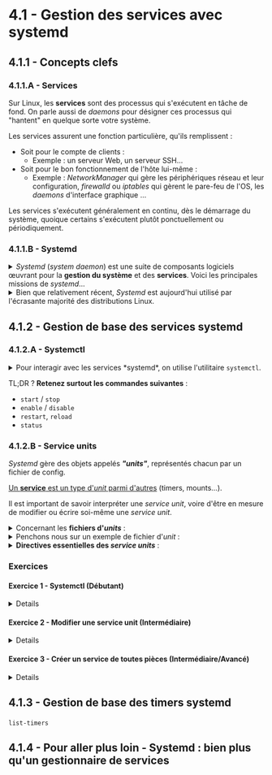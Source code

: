 # 4.1 - Gestion des services avec systemd
## 4.1.1 - Concepts clefs
### 4.1.1.A - Services
Sur Linux, les **services** sont des processus qui s'exécutent en tâche de fond. On parle aussi de *daemons* pour désigner ces processus qui "hantent" en quelque sorte votre système.

Les services assurent une fonction particulière, qu'ils remplissent :
+ Soit pour le compte de clients :
    - Exemple : un serveur Web, un serveur SSH...
+ Soit pour le bon fonctionnement de l'hôte lui-même :
    - Exemple : *NetworkManager* qui gère les périphériques réseau et leur configuration, *firewalld* ou *iptables* qui gèrent le pare-feu de l'OS, les *daemons* d'interface graphique ...

Les services s'exécutent généralement en continu, dès le démarrage du système, quoique certains s'exécutent plutôt ponctuellement ou périodiquement.


### 4.1.1.B - Systemd
<details><summary><i>Systemd</i> (<i>system daemon</i>) est une suite de composants logiciels œuvrant pour la <b>gestion du système</b> et des <b>services</b>. Voici les principales missions de <i>systemd</i>...</summary>

+ **Initialisation du système**
    - `systemd` est le premier processus lancé par le noyau d'un système Linux qui l'utilise. Ce processus a toujours le **PID 1**.
    - Ce qu'il se passe lors du démarrage de l'OS :
        * Le firmware BIOS ou UEFI de la carte mère trouve et lance le *bootloader* (e.g. GRUB2)
        * Le *bootloader* trouve sur vos disques deux éléments, qu'il charge en mémoire :
            * Le noyau Linux
            * Le RAMdisk initial (*initrd*) : Une image disque qui contient des modules de kernel (contrôleurs de disques, systèmes de fichiers...) qui permettent de monter la partition racine afin de poursuivre le démarrage du système
        * Le noyau, grâce aux modules contenus dans l'*initrd*, monte alors la partition racine au sommet de son arborescence de fichiers.
        * **Le noyau localise et exécute le programme `init`** contenu sur cette partition racine. C'est le **premier processus**, qui porte le **PID 1**.
            * NB : sur une distribution utilisant *systemd*, `init` n'est autre qu'un lien pointant sur le programme `systemd`
        * Le programme `systemd` lance ensuite, dans un certain ordre, tous les autres programmes nécessaires au démarrage du système ou que vous aurez paramétrés pour se lancer au boot - *NetworkManager* pour se connecter au réseau, *OpenSSH-Server* pour écouter les connexions SSH...
            * Les services à démarrer font partie d'une __*target*__, un groupe de services formant un ensemble cohérent. 
                * Par exemple, `graphical.target` correspond au démarrage de l'OS en mode multi-utilisateurs et avec une interface graphique. `rescue.target` est quant à elle un mode de maintenance où seuls les services absolument indispensables sont lancés, un peu comme un mode sans échec sur Windows.
                * D'autres targets peuvent être plus spectaculaires : `shutdown.target`, `poweroff.target`, `reboot.target`, `hibernate.target` et `halt.target` permettent d'éteindre, redémarrer ou mettre en hibernation le système.
                * NB : Une *target* est l'équivalent d'un *runlevel SysV Init*.
    - Vous pouvez ensuite toujours interagir avec *systemd* pour basculer sur une autre *target*, par exemple pour mettre le système en mode de maintenance ou pour l'éteindre proprement.
+ **Gestion des services**
    - En plus de démarrer certains services au boot, *Systemd* vous permet ensuite de gérer vos services manuellement :
        * Démarrer/Redémarrer,
        * Arrêter,
        * Surveiller,
        * Rafraîchir la config...
    - *Systemd* démarre les services dans un **certain ordre** pour **satisfaire les dépendances entre services**
        * Par exemple, un serveur Web aurait intérêt à être démarré uniquement une fois la connexion réseau démarrée.

La suite *Systemd* est extrêmement complète et dispose d'autres prérogatives, qui sont mentionnées en [partie 4.4](#44---pour-aller-plus-loin---systemd--bien-plus-quun-orchestrateur-de-services).

</details>

<details><summary>Bien que relativement récent, <i>Systemd</i> est aujourd'hui utilisé par l'écrasante majorité des distributions Linux.</summary>

*Systemd* est paru en 2010, puis a été rapidement adopté par la majorité des distributions Linux (RHEL, Debian/Ubuntu, SUSE, Arch...)

Sa vocation était de remplacer *SysV Init*, l'**initiateur de système** et **gestionnaire de services** utilisé jusqu'alors. *SysV Init* était en effet difficile à administrer (notamment en ce qui concerne la gestion des dépendances entre services), peu maintenable (écriture de scripts pour démarrer, arrêter, redémarrer chaque service) et inefficace (par exemple, il démarrait les services séquentiellement plutôt que de paralléliser leur démarrage). Sur les systèmes utilisant *SysV Init*, le premier processus lancé par le système (PID 1) était donc `init`, là où il s'agit aujourd'hui de `systemd` sur la plupart des systèmes modernes.

NB : L'on trouve encore des distributions Linux n'utilisant pas Systemd, comme Alpine Linux (distro ultra-légère très utilisée en containerisation).
</details>

## 4.1.2 - Gestion de base des services systemd
### 4.1.2.A - Systemctl
<details><summary>Pour interagir avec les services *systemd*, on utilise l'utilitaire <code>systemctl</code>.</summary>

NB : hormis les commandes d'affichage, la plupart requièrent les droits d'admin.

**Commandes :** `systemctl ...`
+ **`start <service>` : lancer maintenant**
    - *E.g. `systemctl start httpd` ou `systemctl start httpd.service`*
+ **`enable <service>` : lancer au démarrage** (*"installer"*)
    - `enable --now <service>` : équivalent à `start` + `enable`

+ **`restart <service>` : redémarrer le service**
    - Comme un `stop` + `start`. Très utilisé quand vous **modifiez les fichiers de config** du programme.
        * Par exemple, après avoir modifié `/etc/ssh/sshd_config`, vous devez faire un `sudo systemctl restart sshd` pour que les changements prennent effet.
    - Parfois nécessaire suite à une mise à jour pour que les changements apportés par la màj prennent effet 
    - Termine puis relance le service.
        * Toutefois, lorsque c'est possible, les services sont conçus pour causer le moins d'interruption possible lors d'un redémarrage. Par exemple, redémarrer un serveur SSH n'interrompra pas les connexions existantes à ce serveur.
+ **`reload <service>` : demande au programme de ré-interpréter ses fichier de config du service sans interruption d'activité**. Pas supporté par tous les *daemons*, mais cause moins d'interruption d'activité qu'un `restart`.
+ __`daemon-reload` : Demande à *systemd* de recharger tous les fichiers d'*unit*'__ - nécessaire dès que vous modifiez un fichier d'*unit* pour que les changements soient pris en compte.
  

+ **`stop <service>` : Arrêter un service**
+ **`disable <service>` : Ne pas exécuter un service au démarrage** (*"désinstaller"*)
    - `disable --now <service>` : comme `stop` + `disable`

+ **`status <service>` : Afficher le statut d'un service**
    - Droits d'admin non nécessaires
        * (Mais peuvent parfois donner plus d'infos)
    - `status --type=service` (sans préciser de service) : statut de tous les services 
    - `status --state=<state...>` : statut de tous les services à l'état *state*, parmi :
        * `running` 
        * `active` *(running+exited avec succès)*
        * `inactive`=`dead` *(pas installé, et jamais exécuté depuis le démarrage)*
        * `exited`
        * `failed`
    - Exemple : un service en échec
        * ![](img/failed-svc.md)
        * On voit que le service n'est pas installé (**disabled**). On voit aussi qu'il est marqué comme **failed** et qu'il affiche le code d'erreur de son programme. *Systemd* a en effet tenté de redémarrer le service 5 fois de suite, sans succès - par défaut, au-delà de ce seuil, il considère que le service est en échec et ne tente plus de le démarrer.
    - Cette commande **peut afficher les derniers logs d'un service**, ce qui peut être très utile à des fins de dépannage. Pour certains services potentiellement sensibles, il faudra utiliser les droits d'admin pour avoir accès à tous les logs.
        * NB : pour consulter **tous les logs d'un service**, l'idéal est de faire un <u>**`journalctl -xeu <service>.service`**</u>
          * *E.g. `journalctl -xeu NetworkManager.service`*
+ `list-units --type=service`
    - Là encore, vous pouvez filtrer avec `--state`, par exemple : `systemctl list-units --type=service --state=exited,failed`
+ `whoami <PID>` : Afficher le service dont fait partie le PID indiqué
+ `is-active` : Indique si un service est *active* (running/exited) et renvoie dans ce cas un code de retour égal à 0. Autrement, indique un code de retour correspondant à l'état du service.
    - Utile dans les scripts

+ `mask <service>` : "masquer" un service pour qu'il ne puisse pas être démarré ou installé accidentellement
+ `unmask <service>` : Dé-masquer un service pour le rendre utilisable.

<br/>

Pour d'autres commandes, jetez évidemment un œil à `systemctl --help` ou `man systemd`.

</details>

TL;DR ? **Retenez surtout les commandes suivantes** :
+ `start` / `stop`
+ `enable` / `disable`
+ `restart`, `reload`
+ `status`

### 4.1.2.B - Service units
*Systemd* gère des objets appelés _**"units"**_, représentés chacun par un fichier de config.

<u>Un **service** est un type d'*unit* parmi d'autres</u> (timers, mounts...). 

Il est important de savoir interpréter une *service unit*, voire d'être en mesure de modifier ou écrire soi-même une *service unit*.

<details><summary>Concernant les <b>fichiers d'<i>units</i></b> :</summary>

+ Ils se trouvent sous `/etc/systemd/system/` et `/usr/lib/systemd/system/`. 
    - Pour vos propres *units*, utilisez **`/etc/systemd/system/`**.
    - Note concernant la structure des deux dossiers et la définition des *targets* :
        * `/etc/systemd/system/*.target.wants` sont des dossiers qui contiennent des liens vers les *units* appartenant à chaque *target*. 
        * `/usr/lib/systemd/system/*.target` sont des fichiers d'*unit* définissant les *targets* elles-mêmes.
+ Leur extension de fichier indique le type d'*unit* qu'ils définissent :
    - **`.service`** pour une *service unit* ...
    - Mais vous verrez aussi des `.timer`, `.socket`, `.mount` ...
+ Lorsqu'une *unit* est *installée* (avec `systemctl enable`), __elle est symlinkée__ dans un répertoire correspondant à la *target* pour laquelle elle est installée.
    - Par exemple, *sshd.service* est démarré par la *target* `multi-user.target` (la *target* par défaut pour un serveur sans interface graphique). `sudo systemctl enable sshd[.service]` créée donc un symlink `/etc/systemd/system/multi-user.target.wants/sshd.service` pointant sur le fichier d'*unit* du service *sshd*. Ainsi, lorsque l'OS démarre en ciblant l'état `multi-user.target`, il démarrera le service *sshd*.
    - ![](img/enable-symlink.jpg)

</details>

<details><summary>Penchons nous sur un exemple de fichier d'<i>unit</i> :</summary>

+ Le fichier d'unit du serveur OpenSSH est à `/usr/lib/systemd/system/sshd.service` et s'installe à `/etc/systemd/system/multi-user.target.wants/sshd.service`.
+ Voici son contenu sur ma distribution :
    - ```ini
        [Unit]
        Description=OpenSSH Daemon
        Wants=sshdgenkeys.service
        After=sshdgenkeys.service
        After=network.target

        [Service]
        ExecStart=/usr/bin/sshd -D
        ExecReload=/bin/kill -HUP $MAINPID
        KillMode=process
        Restart=always

        [Install]
        WantedBy=multi-user.target
        ```
    - Section `[Unit]` : paramètres généraux de l'*unit*, qui définissent notamment des dépendances ou des conflits vis-à-vis d'autres *units*, voire des conditions de manière plus générale, que `systemd` interprètera pour lancer l'*unit*.
        * `Wants=<unit2>` : quand cette *unit* est lancée, lance également *unit2* si elle n'est pas déjà active. Cette directive peut apparaître plusieurs fois.
            * *Ici, lorsque `sshd.service` est lancée, on démarre aussi `sshdgenkeys.service` qui va générer des paires de clefs pour le serveur si elles n'existent pas encore.*
        * `After=<unit2>` : ne procède au démarrage de cette *unit* qu'une fois que *unit2* est démarrée. Cette directive peut apparaître plusieurs fois.
            * *Ici, `sshd.service` ne sera démarré qu'une fois que `sshdgenkeys.service` (assurer la présence de paires de clefs SSH) et `network.target` (connectivité) auront été démarrés.*
    - Section `[Service]` *(propre aux unités de type '.service')* : définition du service en lui-même.
        * `ExecStart=<commande>` : A quel processus correspond le service. **Indispensable**.
            * *Ici, lancer `sshd.service` exécutera la commande `/usr/bin/sshd -D`, qui lance le serveur OpenSSH en mode interactif*
            * *Si on avait voulu exécuter `sshd` avec d'autres options et des arguments personnalisés, par exemple pour qu'il se base sur d'autres fichiers de config que ses fichiers de config par défaut, c'est cette ligne-là que l'on amenderait*
        * `ExecReload` : Pour un service supportant le *reload*, quelle commande exécuter quand il est *reload* ?
            * *Ici, `systemd` enverra le signal `SIGHUP` au processus `sshd` principal, un signal utilisé par la plupart des daemons pour indiquer qu'ils doivent recharger leur configuration sans interrompre leur activité. C'est mieux que de `restart` le service, ce qui causerait une courte interruption de son activité. $MAINPID est une variable spéciale définie par systemd qui désigne le processus lancé par `ExecStart`.*
    - Section `[Install]` : paramètres d'installation de l'*unit* - concerne `systemctl enable` et `systemctl disable`.
        * `WantedBy=<target>` : Cette *unit* sera membre de *target*.
            * *Ici, on demande à `systemctl` de symlinker notre unit dans `/etc/systemd/system/multi-user.target.wants` pour que `sshd.service` soit exécuté lorsque l'on démarre en ciblant la target `multi-user.target`.*

</details>

<details><summary><b>Directives essentielles des <i>service units</i></b> :</summary>

+ Section `[Unit]`
    - `Description` : un court texte qui explique ce qu'est le service voire ce qu'il fait
    - **`After`** : Le service doit s'exécuter après une autre *unit* (multiplicité possible)
    - **`Before`** : Le service doit s'exécuter avant une autre *unit* (multiplicité possible)
    - **`Wants`** : Dépendance faible ; Ce service essaye de lancer une autre *unit* avant de se lancer lui-même. (multiplicité possible)
        * Si l'autre service échoue, on continue quand même.
        * Si l'autre service était déjà actif, pas besoin de le lancer
        * Souvent utilisé avec `After` pour ne pas lancer les deux en même temps.
    - `Requires` : Dépendance forte ; Ce service doit lancer avec succès une autre *unit* avant de se lancer lui-même. (multiplicité possible)
        * Si l'autre service échoue, ce service échoue
        * Si l'autre service était déjà actif, pas besoin de le lancer
        * Souvent utilisé avec `After` pour ne pas lancer les deux services en même temps. 
    - `Conflicts` : Interdit de lancer ce service si l'autre service est actif.
    - `ConditionPathExists`, `ConditionDirectoryNotEmpty`, `ConditionPathIsReadWrite`, `ConditionMemory`, `ConditionEnvironment` ... : Conditions à respecter pour lancer l'unit'. Vous pouvez 
+ Section `[Service]`
    - **`ExecStart`** : Commande correspondant au service
        * Vous pouvez préfixer la commande par un symbole spécial :
            * `-` : Un non-zero exit code est ignoré et ne sera pas considéré comme un échec du service
            * `+` : Exécute la commande avec les privilèges de *root*
    - **`ExecStartPre`**/`ExecStartPost` : Commande à exécuter avant/après `ExecStart`. Pour chaîner plusieurs commandes, utiliser un script ou `sh -c 'commande_1; commande_2; ... commande_n`
    - `ExecStop` : Commande à exécuter pour arrêter le service. Par défaut, c'est un `kill -SIGTERM $MAINPID`.
    - **`ExecCondition`** : Avant de lancer le service, exécute une commande arbitraire et poursuivre seulement si elle a un code de retour égal à 0.
    - `ExecStopPost` : Commande a exécuter une fois le service arrêté - par exemple, pour du nettoyage.
    - `ExecReload` : Pour un service qui supporte le rechargement de config sans interruption d'activité, quelle commande utiliser pour indiquer au programme qu'il doit recharger sa config.
    - **`User`, `Group`**, `SupplementaryGroups` : En tant que quel utilisateur, groupe principal et groupes supplémentaires s'exécutent les programmes lancés par l'unité
    - `Restart` : Quand redémarrer le service automatiquement. Les valeurs qu'on rencontre le plus souvent sont :
        * `on-failure` : lorsqu'il se termine mal
        * `always` : tenter de redémarrer le service dès qu'il se termine
        * `no` : jamais
        * `on-success` : lorsqu'il se termine bien
    - `WorkingDirectory` : Le working directory dans lequel les commandes lancées par ce service sont exécutées
    - `RestartSec` : Temps de pause à respecter entre les redémarrages d'un service
    - `TimeoutStartSec` : Combien de temps on laisse au service pour démarrer avant de considérer qu'il a échoué.
    - `RuntimeMaxSec` : Temps maximum d'exécution du service, après lequel on l'arrête automatiquement.
    - **`Environment`** : Définit des variables d'environnement pour toutes les commandes exécutées par le service. (multiplicité possible)
    - `EnvironmentFile` : Spécifie un fichier contenant des variables d'environnement pour les commandes exécutées par le service (multiplicité possible).
    - `Type` : Définit l'instant où l'on considère que le service est actif. Les plus fréquemment rencontrés sont :
        * `simple` : par défaut ; Le service est considéré actif dès que le programme est lancé par `systemd`
        * `notify` : Le service est considéré actif seulement une fois qu'il indique de lui-même qu'il est prêt via la fonction `sd_notify` de la bibliothèque `libsystemd-dev`.
        * `notify-reload` : Comme `notify`, mais le service saura en plus dire quand il a fini de recharger sa configuration lors d'un `reload`.
        * `oneshot` : on considère le service actif une fois le programme terminé. Utile pour les services qui doivent accomplir une tâche ponctuelle de vérification ou de préparation dans le temps - comme `sshdgenkeys.service`. On l'associe souvent à la directive `RemainAfterExit`.
    - **`StandardOutput` & `StandardError`** : Où rediriger la sortie standard *stdout* / d'erreur *stderr* du programme. Les plus utiles sont :
        * `null` : sortie muette
        * `file:<path>` : vers un fichier, overwrite
        * `append:<path>` vers un fichier, append **(à privilégier pour vous faire un fichier de logs)**
        * `journal` : vers `systemd-journald` (par défaut). Lisible avec la commande `journalctl -xeu <unit>`
        * `kmsg` : vers le ring-buffer du kernel, lisible avec la commande `dmesg`. Attention, il s'agit de mémoire volatile qui sera perdue entre deux boots.
        * *NB: La plupart des services n'utilisent pas ces directives, car l'emplacement de logging est géré directement par le programme. Par exemple, un programme enverra souvent directement ses messages au démon `syslog` local, qui saura quoi faire avec, à un fichiers de logs défini dans sa config, voire à un fichier de logs spécifié en argument de la ligne de commande indiquée pour `ExecStart`.*
    - `OOMPolicy` : Que faire de ce service lorsque le système n'a plus assez de RAM
        * `stop` : arrêter proprement
        * `kill` : laisser le kernel arrêter le processus méchamment
        * `continue` : ne pas toucher à ce service
+ Section `[Install]`
    - **`WantedBy`**, `RequiredBy` : Directives réverses de `[Unit].Wants` et `[Unit].Requires` : cette *unit* devient la dépendance d'une autre *unit* (le plus souvent, une *target*).
        * Par exemple, `WantedBy=multi-user.target` tentera de démarrer le service lorsque le système atteindra la *target* `multi-user.target` au cours du processus de démarrage.
    - `Alias` : donner des surnoms au service. Activés par `systemctl enable`
    - `Also` : Autres unités à installer / désinstaller avec cette unité.
        * Par exemple, désinstaller *NetworkManager.service* vous fera désinstaller deux autres unités qui fonctionnent de concert avec lui, et vice-versa.

`systemctl show <unit>` affiche les valeurs de toutes les directives d'une *unit*, y compris celles qui ne sont pas explicitement renseignées dans le fichier d'*unit* et prennent donc une valeur par défaut.

Il y a de nombreuses autres directives utilisées dans les *service units* et chacune a ses subtilités. Référez-vous à la doc :
+ [`man systemd.unit`](https://www.freedesktop.org/software/systemd/man/latest/systemd.unit.html)
+ [`man systemd.service`](https://www.freedesktop.org/software/systemd/man/latest/systemd.service.html)
+ [`man systemd.exec`](https://www.freedesktop.org/software/systemd/man/latest/systemd.exec.html)

</details>

### Exercices
#### Exercice 1 - Systemctl (Débutant)
<details>

+ Affichez toutes les *service units* à l'état *active*
+ Affichez le statut du service *systemd-journald*
+ Regardez les logs du service *NetworkManager*
+ Rafraîchissez la config de *NetworkManager* sans interruption d'activité
+ Affichez le contenu de l'*unit file* du service *NetworkManager*
+ Désactivez *NetworkManager* au démarrage, puis réactivez-le
+ Démarrez le service *systemd-resolved*

</details>

#### Exercice 2 - Modifier une service unit (Intermédiaire)
<details>

Il arrive parfois de faire tourner deux serveurs SSH simultanément sur un serveur : l'un est exposé aux admins et sert à administrer le serveur, l'autre est exposé publiquement à des clients qui ont un compte sur le serveur et accèdent à un shell restreint ou peuvent télécharger des fichiers avec `scp`, `rsync` ou `sftp`. Par exemple, les repos `git` font tourner un serveur SSH qui donne accès à un shell restreint capable d'interpréter des commandes *git*.

Nous allons nous inspirer du service `sshd` pour créer une deuxième instance basique de serveur SSH.

+ Si ce n'est pas déjà fait, installez le serveur OpenSSH.
+ Faites une copie de la *service unit* `sshd.service` nommée `mysshd.service`, qui doit être placée dans le dossier approprié pour les *units* personnalisées.
+ Créez le dossier `/srv/mysshd`
+ Créez l'utilisateur `guest` avec le home directory `/srv/mysshd/guest` et le mot de passe *"guest"*.
+ En tant que `root`, créez une paire de clef SSH ed25519 nommée *id_mysshd* et stockée sous `/srv/mysshd/keys`. La clef privée doit avoir les permissions 0600 et appartenir à `root:root`.
+ <u>Sans toucher aux fichiers de config du serveur SSH</u>, modifiez la *service unit* `mysshd.service` pour respecter les exigences suivantes :
    - Description explicite permettant de différencier ce service du `sshd.service` original
    - Ecoute sur le port TCP `2222`
        * Pensez à configurer votre pare-feu et vos éventuelles règles de redirection de port en conséquence
        * Si votre distribution utilise un module de sécurité comme SELinux, désactivez-le temporairement.
    - Exécution par l'utilisateur `mysshd` et le groupe `mysshd`, que vous avez créé.
    - Utilisation de la hostkey `/srv/mysshd/keys/id_mysshd`.
        * Le service ne doit pas s'exécuter si ce fichier n'est pas accessible en lecture et en écriture - utilisez une condition.
    - Lancement avec écriture des logs de débug dans le fichier `/var/log/mysshd/mysshd.log`. Le dossier doit exister, avoir les permissions 0750 et l'ownership `root:root`
    - Lancement avec les option SSH :
        * `LogLevel=INFO` pour un niveau de détails raisonnable dans les logs
        * `AllowUsers=guest` pour accepter uniquement les connexions de l'utilisateur *"guest"*
    - *Indice : `man sshd`*
+ Avec `systemctl`, rechargez les *units*. Puis, lancez `mysshd.service`. Une fois qu'il fonctionne, installez-le.
    - Le service doit être actif.
    - Vous devez pouvoir vous connecter avec l'utilisateur *guest* sur le port `2222`. (`ssh -p 2222 guest@<host>`)
    - Vous ne devez pas pouvoir vous connecter avec d'autres utilisateurs que *guest*
    - `/var/log/mysshd/mysshd.log` doit exister et contenir les logs de connexion.
    - Une condition doit empêcher le service de démarrer si `/opt/mysshd/keys/id_mysshd` n'existe pas
    - Vous devez pouvoir faire fonctionner `sshd` et `mysshd` en parallèle.
    - *Indices : `systemctl status mysshd.service` et `journalctl -eu mysshd.service`*
+ Eteignez `mysshd.service` et désinstallez-le. Supprimez son fichier d'*unit*.

*NB : Nous avons utilisé uniquement des options en ligne de commande pour customiser une instance de `/usr/bin/sshd`. En pratique, passé cette phase de tâtonnement au travers de laquelle on détermine les options à utiliser pour le service, on préfèrerait mettre toutes ces options dans un fichier de config (e.g. `/etc/ssh-pub/sshd_config`) et __garder notre unit file le plus simple possible__ en utilisant uniquement l'option `-f <fichier-de-config>`.*.

<details><summary><i>Correction :</i></summary>

![Correction](corrections/mysshd.service)
</details>
</details>

#### Exercice 3 - Créer un service de toutes pièces (Intermédiaire/Avancé)
<details>

Vous allez créer un service fait maison à partir d'un serveur simple créé avec `socat`.

Vous aurez besoin des programmes `cowsay` et `socat`.

+ Créez l'utilisateur `moo` avec le home directory `/opt/moo/` et le shell `/usr/bin/nologin`. Créez les dossiers `/var/log/moo` et `/var/run/moo` avec les permissions 0750 et l'ownership `moo:moo`.
+ Créez le script `/opt/moo/moo.sh` avec les permissions 0550, l'ownership `moo:moo` et le contenu suivant :
```bash
    SOCK="$1"
    PORT="$2"

    echo "Une erreur..." >&2

    clean () {
        echo "Nettoyage en cours ..." >&2
        echo "Nettoyage terminé" >&2
    }

    cat "$SOCK" \
    | socat - TCP-LISTEN:$PORT,fork,reuseaddr \
    | { while read -r line; do cowsay $line; done; } \
    | tee "$SOCK" &

    trap clean TERM
    
    sleep 10
```
+ Créez la *service unit* d'un service qui s'appelle *moo* et placez-la dans le dossier approprié aux services fait maison. Elle doit respecter les spécifications suivantes :
    - Description : *"Meuuh"*
    - Démarre seulement après que le réseau soit configuré.
  
    - Le service doit connaître les variables d'environnement suivantes :
      * `MOO_PORT=3310` 
      * `MOO_SOCK=/var/run/moo/moo.sock`
    - Le service éxécute la commande `sh /opt/moo/moo.sh ${MOO_RUNTIME_DIR}/moo.sock ${MOO_PORT}`
    - Exécution en temps que l'utilisateur *moo* et le groupe principal *moo*
    - Avant le démarrage du service, il faut vérifier que la commande `sh -c '[ ! -z "$(which cowsay)" ]'` renvoie un code de retour nul.
    - Avant le démarrage du service, LES commandes `rm -f ${MOO_SOCK}` et `mkfifo ${MOO_SOCK}` doivent être exécutées.
    - Après l'arrêt du service, la commande `rm -f ${MOO_RUNTIME_DIR}/moo.sock` doit être exécutée.
    - La sortie standard est append dans le fichier `/var/log/moo/moo.out` et la sortie d'erreur est append dans `/var/log/moo/moo.err`
  
    - Redémarrage dès que le service est terminé, avec un délai de 1 seconde entre chaque redémarrage

    - Installation à la *target* `multi-user.target`
+ Vérifiez que vous avez bon.
    - Vous devez pouvoir lancer le service.
    - Le service doit redémarrer de lui-même toutes les 10 secondes
    - `echo "test" | socat - tcp:localhost:3310` doit vous afficher une vache disant *"test"*.
        * `/var/log/moo/moo.out` doit contenir le même message. Lorsque vous refaites le test, le nouveau message ne doit pas être écrasé dans le fichier de log, mais ajouté à la fin.
        * ![](img/exo-cowsay.jpg)
    - `/var/log/moo/moo.err` doit contenir *"Une erreur"*.
    - Lorsque vous arrêtez ou redémarrez manuellement le service, `/var/log/moo/moo.err` doit contenir *"Nettoyage en cours ...."* et *"Nettoyage terminé"*, et le fichier `/var/run/moo/moo.sock` ne doit plus exister.
+ Une fois que vous avez bon, installez le service et redémarrez votre OS. `systemctl status moo` doit indiquer que le service est actif sans que vous n'ayez besoin de le démarrer manuellement.

<details><summary><i>Indices :</i></summary>

+ [`man systemd.unit`](https://www.freedesktop.org/software/systemd/man/latest/systemd.unit.html)
+ [`man systemd.service`](https://www.freedesktop.org/software/systemd/man/latest/systemd.service.html)
+ [`man systemd.exec`](https://www.freedesktop.org/software/systemd/man/latest/systemd.exec.html)

![Correction](corrections/moo.service)

</details>
</details>

## 4.1.3 - Gestion de base des timers systemd

`list-timers`

## 4.1.4 - Pour aller plus loin - Systemd : bien plus qu'un gestionnaire de services
